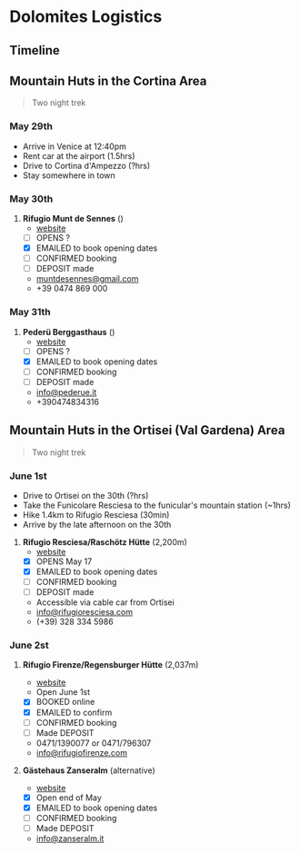# Dolomites Logistics

## Timeline

## Mountain Huts in the Cortina Area

> Two night trek

### May 29th

- Arrive in Venice at 12:40pm
- Rent car at the airport (1.5hrs)
- Drive to Cortina d'Ampezzo (?hrs) 
- Stay somewhere in town

### May 30th

1. **Rifugio Munt de Sennes** ()
   - [website](https://www.rifugiomuntdesennes.com/)
   - [ ] OPENS ?
   - [x] EMAILED to book opening dates
   - [ ] CONFIRMED booking
   - [ ] DEPOSIT made
   - muntdesennes@gmail.com
   - +39 0474 869 000

### May 31th

1. **Pederü Berggasthaus** ()
   - [website](https://www.pederue.it/en#Y7D0a11V)
   - [ ] OPENS ?
   - [x] EMAILED to book opening dates
   - [ ] CONFIRMED booking
   - [ ] DEPOSIT made
   - info@pederue.it
   - +390474834316

## Mountain Huts in the Ortisei (Val Gardena) Area

> Two night trek

### June 1st

- Drive to Ortisei on the 30th (?hrs)
- Take the Funicolare Resciesa to the funicular's mountain station (~1hrs)
- Hike 1.4km to Rifugio Resciesa (30min)
- Arrive by the late afternoon on the 30th

1. **Rifugio Resciesa/Raschötz Hütte** (2,200m)
   - [website](https://www.rifugioresciesa.com/en/)
   - [x] OPENS May 17
   - [x] EMAILED to book opening dates
   - [ ] CONFIRMED booking
   - [ ] DEPOSIT made
   - Accessible via cable car from Ortisei
   - info@rifugioresciesa.com
   - (+39) 328 334 5986

### June 2st

1. **Rifugio Firenze/Regensburger Hütte** (2,037m)
   - [website](https://www.rifugiofirenze.com/en/)
   - Open June 1st
   - [x] BOOKED online
   - [x] EMAILED to confirm
   - [ ] CONFIRMED booking
   - [ ] Made DEPOSIT
   - 0471/1390077 or 0471/796307
   - info@rifugiofirenze.com

2. **Gästehaus Zanseralm** (alternative)
   - [website](http://www.zanseralm.it/)
   - [x] Open end of May
   - [x] EMAILED to book opening dates
   - [ ] CONFIRMED booking
   - [ ] Made DEPOSIT
   - info@zanseralm.it

